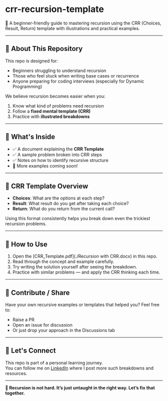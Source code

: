 # crr-recursion-template
🧠 A beginner-friendly guide to mastering recursion using the CRR (Choices, Result, Return) template with illustrations and practical examples.

---

## 📘 About This Repository

This repo is designed for:
- Beginners struggling to understand recursion
- Those who feel stuck when writing base cases or recurrence
- Anyone preparing for coding interviews (especially for Dynamic Programming)

We believe recursion becomes easier when you:
1. Know what kind of problems need recursion
2. Follow a **fixed mental template (CRR)**
3. Practice with **illustrated breakdowns**

---

## 📂 What's Inside

- ✅ A document explaining the **CRR Template**
- ✅ A sample problem broken into CRR steps
- ✅ Notes on how to identify recursive structure
- 🚀 More examples coming soon!

---

## 🧩 CRR Template Overview

- **Choices**: What are the options at each step?
- **Result**: What result do you get after taking each choice?
- **Return**: What do you return from the current call?

Using this format consistently helps you break down even the trickiest recursion problems.

---

## 📎 How to Use

1. Open the [CRR_Template.pdf](./Recursion with CRR.docx) in this repo.
2. Read through the concept and example carefully.
3. Try writing the solution yourself after seeing the breakdown.
4. Practice with similar problems — and apply the CRR thinking each time.

---

## 💬 Contribute / Share

Have your own recursive examples or templates that helped you? Feel free to:
- Raise a PR
- Open an issue for discussion
- Or just drop your approach in the Discussions tab

---

## 📣 Let's Connect

This repo is part of a personal learning journey.  
You can follow me on [LinkedIn]([https://linkedin.com/in/your-profile](https://www.linkedin.com/in/akshay-yadav-a412a2147/)) where I post more such breakdowns and resources.

---

**📌 Recursion is not hard. It’s just untaught in the right way. Let’s fix that together.**
